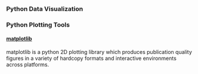 ### Python Data Visualization

### Python Plotting Tools

#### [matplotlib](http://matplotlib.org/)
matplotlib is a python 2D plotting library which produces publication quality figures in a variety of hardcopy formats and interactive environments across platforms.
